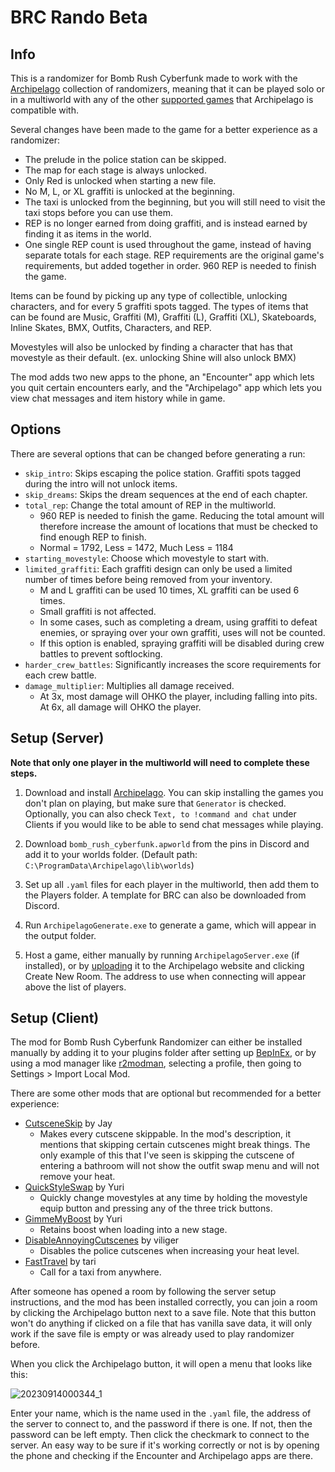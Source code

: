 # BRC Rando Beta

## Info

This is a randomizer for Bomb Rush Cyberfunk made to work with the [Archipelago](https://archipelago.gg/) collection of randomizers, meaning that it can be played solo or in a multiworld with any of the other [supported games](https://archipelago.gg/games) that Archipelago is compatible with.

Several changes have been made to the game for a better experience as a randomizer:

- The prelude in the police station can be skipped.
- The map for each stage is always unlocked.
- Only Red is unlocked when starting a new file.
- No M, L, or XL graffiti is unlocked at the beginning.
- The taxi is unlocked from the beginning, but you will still need to visit the taxi stops before you can use them.
- REP is no longer earned from doing graffiti, and is instead earned by finding it as items in the world.
- One single REP count is used throughout the game, instead of having separate totals for each stage. REP requirements are the original game's requirements, but added together in order. 960 REP is needed to finish the game.

Items can be found by picking up any type of collectible, unlocking characters, and for every 5 graffiti spots tagged. The types of items that can be found are Music, Graffiti (M), Graffiti (L), Graffiti (XL), Skateboards, Inline Skates, BMX, Outfits, Characters, and REP.

Movestyles will also be unlocked by finding a character that has that movestyle as their default. (ex. unlocking Shine will also unlock BMX)

The mod adds two new apps to the phone, an "Encounter" app which lets you quit certain encounters early, and the "Archipelago" app which lets you view chat messages and item history while in game.


## Options

There are several options that can be changed before generating a run:

- `skip_intro`: Skips escaping the police station. Graffiti spots tagged during the intro will not unlock items.
- `skip_dreams`: Skips the dream sequences at the end of each chapter.
- `total_rep`: Change the total amount of REP in the multiworld.
	- 960 REP is needed to finish the game. Reducing the total amount will therefore increase the amount of locations that must be checked to find enough REP to finish.
	- Normal = 1792, Less = 1472, Much Less = 1184
- `starting_movestyle`: Choose which movestyle to start with.
- `limited_graffiti`: Each graffiti design can only be used a limited number of times before being removed from your inventory.
	- M and L graffiti can be used 10 times, XL graffiti can be used 6 times.
	- Small graffiti is not affected.
	- In some cases, such as completing a dream, using graffiti to defeat enemies, or spraying over your own graffiti, uses will not be counted.
	- If this option is enabled, spraying graffiti will be disabled during crew battles to prevent softlocking.
- `harder_crew_battles`: Significantly increases the score requirements for each crew battle.
- `damage_multiplier`: Multiplies all damage received.
	- At 3x, most damage will OHKO the player, including falling into pits. At 6x, all damage will OHKO the player.


## Setup (Server)

**Note that only one player in the multiworld will need to complete these steps.**

1. Download and install [Archipelago](https://github.com/ArchipelagoMW/Archipelago/releases). You can skip installing the games you don't plan on playing, but make sure that `Generator` is checked. Optionally, you can also check `Text, to !command and chat` under Clients if you would like to be able to send chat messages while playing.

2. Download `bomb_rush_cyberfunk.apworld` from the pins in Discord and add it to your worlds folder. (Default path: `C:\ProgramData\Archipelago\lib\worlds`)

3. Set up all `.yaml` files for each player in the multiworld, then add them to the Players folder. A template for BRC can also be downloaded from Discord.

4. Run `ArchipelagoGenerate.exe` to generate a game, which will appear in the output folder.

5. Host a game, either manually by running `ArchipelagoServer.exe` (if installed), or by [uploading](https://archipelago.gg/uploads) it to the Archipelago website and clicking Create New Room. The address to use when connecting will appear above the list of players.


## Setup (Client)

The mod for Bomb Rush Cyberfunk Randomizer can either be installed manually by adding it to your plugins folder after setting up [BepInEx](https://github.com/BepInEx/BepInEx/releases), or by using a mod manager like [r2modman](https://thunderstore.io/package/ebkr/r2modman/), selecting a profile, then going to Settings > Import Local Mod. 

There are some other mods that are optional but recommended for a better experience:

- [CutsceneSkip](https://thunderstore.io/c/bomb-rush-cyberfunk/p/Jay/CutsceneSkip/) by Jay
    - Makes every cutscene skippable. In the mod's description, it mentions that skipping certain cutscenes might break things. The only example of this that I've seen is skipping the cutscene of entering a bathroom will not show the outfit swap menu and will not remove your heat.
- [QuickStyleSwap](https://thunderstore.io/c/bomb-rush-cyberfunk/p/Yuri/QuickStyleSwap/) by Yuri
    - Quickly change movestyles at any time by holding the movestyle equip button and pressing any of the three trick buttons.
- [GimmeMyBoost](https://thunderstore.io/c/bomb-rush-cyberfunk/p/Yuri/GimmeMyBoost/) by Yuri
    - Retains boost when loading into a new stage.
- [DisableAnnoyingCutscenes](https://thunderstore.io/c/bomb-rush-cyberfunk/p/viliger/DisableAnnoyingCutscenes/) by viliger
    - Disables the police cutscenes when increasing your heat level.
- [FastTravel](https://thunderstore.io/c/bomb-rush-cyberfunk/p/tari/FastTravel/) by tari
    - Call for a taxi from anywhere.

After someone has opened a room by following the server setup instructions, and the mod has been installed correctly, you can join a room by clicking the Archipelago button next to a save file. Note that this button won't do anything if clicked on a file that has vanilla save data, it will only work if the save file is empty or was already used to play randomizer before.

When you click the Archipelago button, it will open a menu that looks like this:

![20230914000344_1](https://github.com/TRPG0/BRC-Archipelago/assets/80716066/22bc010a-e643-456e-b777-32495830c6d1)

Enter your name, which is the name used in the `.yaml` file, the address of the server to connect to, and the password if there is one. If not, then the password can be left empty. Then click the checkmark to connect to the server. An easy way to be sure if it's working correctly or not is by opening the phone and checking if the Encounter and Archipelago apps are there.
